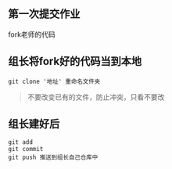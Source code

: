 ## 第一次提交作业
fork老师的代码
## 组长将fork好的代码当到本地
```
git clone '地址' 重命名文件夹
```
> 不要改变已有的文件，防止冲突，只看不要改
## 组长建好后
```
git add
git commit
git push 推送到组长自己仓库中
```